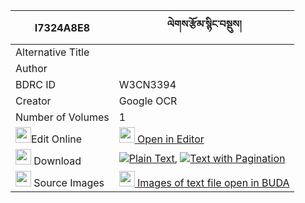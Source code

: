 |I7324A8E8|ལེགས་རྩོམ་སྙིང་བསྡུས། 
| --- | --- 
|Alternative Title |
|Author | 
|BDRC ID | W3CN3394
|Creator | Google OCR
|Number of Volumes| 1
|<img width="25" src="https://img.icons8.com/color/25/000000/edit-property.png">Edit Online| [<img width="25" src="https://avatars.githubusercontent.com/u/45091458?s=200&v=4"> Open in Editor](http://editor.openpecha.org/I7324A8E8)
|<img width="25" src="https://img.icons8.com/fluent/48/000000/download-2.png"/>  Download | [![](https://img.icons8.com/color/20/000000/txt.png)Plain Text](https://github.com/Openpecha/I7324A8E8/releases/download/v1/lek_tsom_nying_du_plain_I7324A8E8.zip), [![](https://img.icons8.com/color/20/000000/txt.png)Text with Pagination](https://github.com/Openpecha/I7324A8E8/releases/download/v1/lek_tsom_nying_du_pages_I7324A8E8.zip)
|<img width="25" src="https://img.icons8.com/plasticine/100/000000/pictures-folder.png"/>  Source Images | [<img width="25" src="https://library.bdrc.io/icons/BUDA-small.svg"> Images of text file open in BUDA](https://library.bdrc.io/show/bdr:W3CN3394)